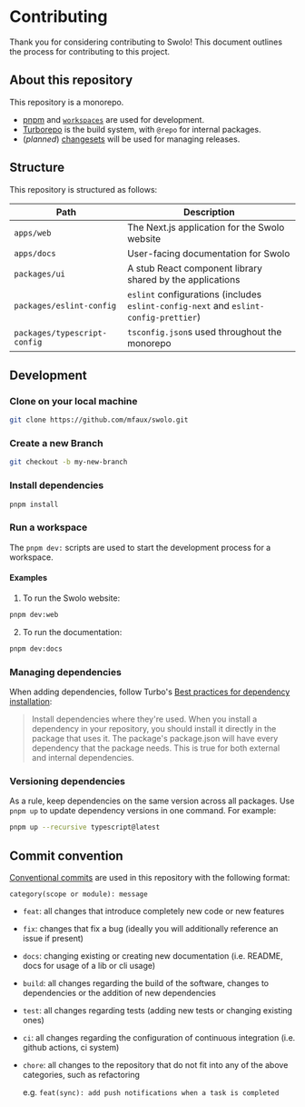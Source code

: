 # Contributing

Thank you for considering contributing to Swolo! This document outlines the
process for contributing to this project.

## About this repository

This repository is a monorepo.

- [pnpm](https://pnpm.io) and [`workspaces`](https://pnpm.io/workspaces) are used for development.
- [Turborepo](https://turbo.build/repo) is the build system, with `@repo` for internal packages.
- (_planned_) [changesets](https://github.com/changesets/changesets) will be used for managing releases.

## Structure

This repository is structured as follows:

| Path                          | Description                                                                          |
| ----------------------------- | ------------------------------------------------------------------------------------ |
| `apps/web`                    | The Next.js application for the Swolo website                                        |
| `apps/docs `                  | User-facing documentation for Swolo                                                  |
| `packages/ui `                | A stub React component library shared by the applications                            |
| `packages/eslint-config `     | `eslint` configurations (includes `eslint-config-next` and `eslint-config-prettier`) |
| `packages/typescript-config ` | `tsconfig.json`s used throughout the monorepo                                        |

## Development

### Clone on your local machine

```bash
git clone https://github.com/mfaux/swolo.git
```

### Create a new Branch

```bash
git checkout -b my-new-branch
```

### Install dependencies

```bash
pnpm install
```

### Run a workspace

The `pnpm dev:` scripts are used to start the development process for a workspace.

#### Examples

1. To run the Swolo website:

```bash
pnpm dev:web
```

2. To run the documentation:

```bash
pnpm dev:docs
```

### Managing dependencies

When adding dependencies, follow Turbo's [Best practices for dependency installation](https://turbo.build/repo/docs/crafting-your-repository/managing-dependencies#best-practices-for-dependency-installation):

> Install dependencies where they're used. When you install a dependency in your repository, you should install it directly in the package that uses it. The package's package.json will have every dependency that the package needs. This is true for both external and internal dependencies.

### Versioning dependencies

As a rule, keep dependencies on the same version across all packages. Use
`pnpm up` to update dependency versions in one command. For example:

```bash
pnpm up --recursive typescript@latest
```

## Commit convention

[Conventional commits](https://www.conventionalcommits.org/) are used in this
repository with the following format:

```
category(scope or module): message
```

- `feat`: all changes that introduce completely new code or new features
- `fix`: changes that fix a bug (ideally you will additionally reference an
  issue if present)
- `docs`: changing existing or creating new documentation (i.e. README, docs for
  usage of a lib or cli usage)
- `build`: all changes regarding the build of the software, changes to
  dependencies or the addition of new dependencies
- `test`: all changes regarding tests (adding new tests or changing existing
  ones)
- `ci`: all changes regarding the configuration of continuous integration (i.e.
  github actions, ci system)
- `chore`: all changes to the repository that do not fit into any of the above
  categories, such as refactoring

  e.g. `feat(sync): add push notifications when a task is completed`
